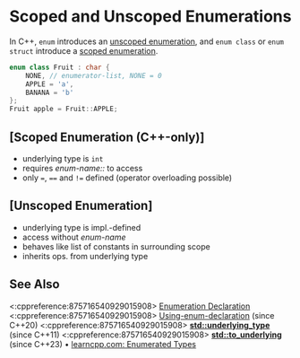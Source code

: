 # Scoped and Unscoped Enumerations

In C++, `enum` introduces an
[unscoped enumeration](https://en.cppreference.com/w/cpp/language/enum#Unscoped_enumerations),
and `enum class` or `enum struct` introduce a
[scoped enumeration](https://en.cppreference.com/w/cpp/language/enum#Scoped_enumerations).
```cpp
enum class Fruit : char {
    NONE, // enumerator-list, NONE = 0
    APPLE = 'a',
    BANANA = 'b'
};
Fruit apple = Fruit::APPLE;
```

## [Scoped Enumeration (C++-only)]
- underlying type is `int`
- requires *enum-name::* to access
- only `=`, `==` and `!=` defined (operator overloading possible)

## [Unscoped Enumeration]
- underlying type is impl.-defined
- access without *enum-name*
- behaves like list of constants in surrounding scope
- inherits ops. from underlying type

## See Also
<:cppreference:875716540929015908>
[Enumeration Declaration](https://en.cppreference.com/w/cpp/language/enum)
<:cppreference:875716540929015908>
[Using-enum-declaration](https://en.cppreference.com/w/cpp/language/enum#Using-enum-declaration) (since C++20)
<:cppreference:875716540929015908>
**[std::underlying_type](https://en.cppreference.com/w/cpp/types/underlying_type)** (since C++11)
<:cppreference:875716540929015908>
**[std::to_underlying](https://en.cppreference.com/w/cpp/utility/to_underlying)** (since C++23)
• [learncpp.com: Enumerated Types](https://www.learncpp.com/cpp-tutorial/enumerated-types/)
